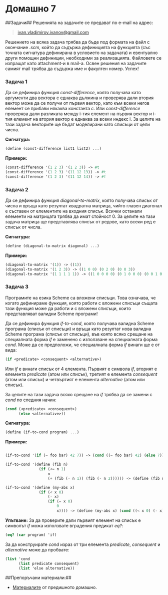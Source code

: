 Домашно 7
===========

##Задачи##
Решенията на задачите се предават по e-mail на адрес:

> ivan.vladimirov.ivanov@gmail.com

Решението на всяка задача трябва да бъде под формата на файл с окончание *.scm*, който да съдържа дефиницията на функцията (със точната сигнатура дефинирана в условието на задачата) и евентуално други помощни дефиниции, необходими за реализацията. Файловете се изпращат като attachment-и в mail-a. Освен решения на задачите самият mail трябва да съдържа име и факултен номер. Успех!


### Задача 1 ###
Да се дефинира функция *const-difference*, която получава като аргументи два вектора с еднаква дължина и проверява дали втория вектор може да се получи от първия вектор, като към всеки негов елемент се прибави някаква константа *c*. Или *const-difference* проверява дали разликата между i-тия елемент на първия вектор и i-тия елемент на втория вектор е еднаква за всеки индекс i. За целите на тази задача векторите ще бъдат моделирани като списъци от цели числа.

**Сигнатура:**
```scheme
(define (const-difference list1 list2) ...)
```

**Примери:**
```scheme
(const-difference '(1 2 3) '(1 2 3)) -> #t
(const-difference '(1 2 3) '(11 12 13)) -> #t
(const-difference '(1 2 3) '(11 12 14)) -> #f
```

### Задача 2 ###
Да се дефинира функция *diagonal-to-matrix*, която получава списък от числа и връща като резултат квадратна матрица, чийто главен диагонал е съставен от елементите на входния списък. Всички останали елементи на матрицата трябва да имат стойност 0. За целите на тази задача матрица ще представлява списък от редове, като всеки ред е списък от числа.

**Сигнатура:**
```scheme
(define (diagonal-to-matrix diagonal) ...)
```

**Примери:**
```scheme
(diagonal-to-matrix '(1)) -> ((1))
(diagonal-to-matrix '(1 2 3)) -> ((1 0 0) (0 2 0) (0 0 3))
(diagonal-to-matrix '(1 1 1 1 1)) -> ((1 0 0 0 0) (0 1 0 0 0) (0 0 1 0 0) (0 0 0 1 0) (0 0 0 0 1))
```

### Задача 3 ###
Програмите на езика Scheme са вложени списъци. Това означава, че когато дефинираме функция, която работи с вложени списъци същата тази функция може да работи и с вложени списъци, които представляват валидни Scheme програми!

Да се дефинира функция *if-to-cond*, която получава валидна Scheme програма (списък от списъци) и връща като резултат нова валидна Scheme програма (списък от списъци), във която всяко срещане на специалната форма *if* е заменено с използване на специалната форма *cond*. Може да се предположи, че специалната форма *if* винаги ще е от вида:

```scheme
(if <predicate> <consequent> <alternative>)
```

Или *if* е винаги списък от 4 елемента. Първият е символа *if*, вторият е елемента *predicate* (атом или списък), третият е елемента *consequent* (атом или списък) и четвъртият е елемента *alternative* (атом или списък).

За целите на тази задача всяко срещане на *if* трябва да се замени с *cond* по следния начин: 

```scheme
(cond (<predicate> <consequent>)
      (else <alternative>))
```

**Сигнатура:**
```scheme
(define (if-to-cond program) ...)
```

**Примери:**
```scheme

(if-to-cond '(if (= foo bar) 42 7)) -> (cond ((= foo bar) 42) (else 7))

(if-to-cond '(define (fib n)
               (if (<= n 1)
                   n
                   (+ (fib (- n 1)) (fib (- n 2)))))) -> (define (fib n) (cond ((<= n 1) n) (else (+ (fib (- n 1)) (fib (- n 2))))))

(if-to-cond '(define (my-abs x)
               (if (< x 0)
                   (- x)
                   (if (= x 0)
                       0
                       x)))) -> (define (my-abs x) (cond ((< x 0) (- x)) (else (cond ((= x 0) 0) (else x)))))

```

**Упътване:**
За да проверите дали първият елемент на списък е символът *if* можа използвате вградения предикат *eq?*:

```scheme
(eq? (car program) 'if)
```

За да конструирате *cond* израз от три елемента *predicate*, *consequent* и *alternative* може да пробвате:

```scheme
(list 'cond
      (list predicate consequent)
      (list 'else alternative))
```

##Препоръчани материали:##

* [Материалите](https://github.com/IvanIvanov/fp2013/tree/master/lab1/homework6#%D0%9F%D1%80%D0%B5%D0%BF%D0%BE%D1%80%D1%8A%D1%87%D0%B0%D0%BD%D0%B8-%D0%BC%D0%B0%D1%82%D0%B5%D1%80%D0%B8%D0%B0%D0%BB%D0%B8) от предишното домашно.

